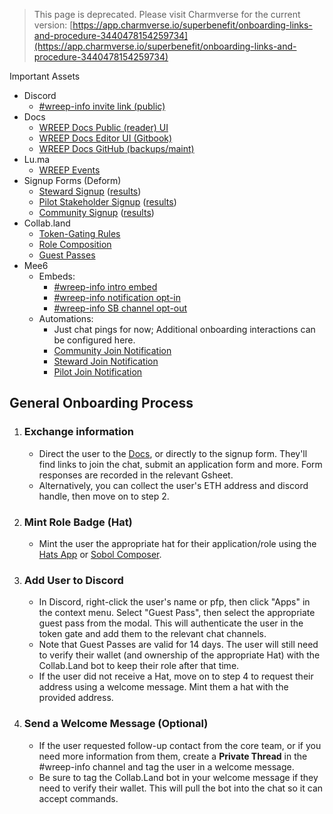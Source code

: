 >This page is deprecated. Please visit Charmverse for the current version:
 [https://app.charmverse.io/superbenefit/onboarding-links-and-procedure-3440478154259734](https://app.charmverse.io/superbenefit/onboarding-links-and-procedure-3440478154259734) 

Important Assets
- Discord
	- [#wreep-info invite link (public)](https://discord.com/invite/PGdYKB9Q3B)
- Docs
	- [WREEP Docs Public (reader) UI](https://mee6.xyz/en/dashboard/874697948838101092/reaction_roles/1163957812506669056/edition)
	- [WREEP Docs Editor UI (Gitbook)](https://app.gitbook.com/o/q4gQGqoLDMSfeK1Ur4jL/s/Hqn2HJt3kMFOCpAff1rC/)
	- [WREEP Docs GitHub (backups/maint)](https://github.com/superbenefit/WREEP-docs)
- Lu.ma
	- [WREEP Events](https://lu.ma/wreep)
- Signup Forms (Deform)
	- [Steward Signup](https://wreep.deform.cc/steward-signup/) ([results](https://docs.google.com/spreadsheets/d/198akpZEhwy5NTRELPR4wATc_ZrZa4MbG8zRCg3j2Z_I/edit#gid=0))
	- [Pilot Stakeholder Signup](https://wreep.deform.cc/pilot-signup) ([results](https://docs.google.com/spreadsheets/d/1o_EBUb0n8vN3txTuotRczdJjztGnQQ1878Zi8a_v6ZU/edit))
	- [Community Signup](https://wreep.deform.cc/community-signup) ([results](https://docs.google.com/spreadsheets/d/1XNe90fr_lJO3zo5SP642tnEuqkYRlSCjVZVI2nq4ozw/edit#gid=0))
- Collab.land
	- [Token-Gating Rules](https://cc.collab.land/dashboard/874697948838101092/tgrs)
	- [Role Composition](https://cc.collab.land/dashboard/874697948838101092/role-composition)
	- [Guest Passes](https://cc.collab.land/dashboard/874697948838101092/guest-passes)
- Mee6
	- Embeds:
		- [#wreep-info intro embed](https://mee6.xyz/en/dashboard/874697948838101092/guild_embeds/1163948186377912320/edition) 
		- [#wreep-info notification opt-in](https://mee6.xyz/en/dashboard/874697948838101092/reaction_roles/1163951889025466368/edition)
		- [#wreep-info SB channel opt-out](https://mee6.xyz/en/dashboard/874697948838101092/reaction_roles/1163957812506669056/edition)
	- Automations:
		- Just chat pings for now; Additional onboarding interactions can be configured here.
		- [Community Join Notification](https://mee6.xyz/en/dashboard/874697948838101092/automations/1162969751496962048/edition)
		- [Steward Join Notification ](https://mee6.xyz/en/dashboard/874697948838101092/automations/1163524666904543232/edition)
		- [Pilot Join Notification ](https://mee6.xyz/en/dashboard/874697948838101092/automations/1163524977371262976/edition)

## General Onboarding Process
1. ### Exchange information
	- Direct the user to the [Docs](https://mee6.xyz/en/dashboard/874697948838101092/reaction_roles/1163957812506669056/edition), or directly to the signup form. They'll find links to join the chat, submit an application form and more. Form responses are recorded in the relevant Gsheet.
	- Alternatively, you can collect the user's ETH address and discord handle, then move on to step 2.
2. ### Mint Role Badge (Hat)
	- Mint the user the appropriate hat for their application/role using the [Hats App](https://app.hatsprotocol.xyz/trees/10/30) or [Sobol Composer](https://sobol.io/d/labs/hats_composer?chainId=10).
3. ### Add User to Discord
	- In Discord, right-click the user's name or pfp, then click "Apps" in the context menu. Select "Guest Pass", then select the appropriate guest pass from the modal. This will authenticate the user in the token gate and add them to the relevant chat channels.
	- Note that Guest Passes are valid for 14 days. The user will still need to verify their wallet (and ownership of the appropriate Hat) with the Collab.Land bot to keep their role after that time.
	- If the user did not receive a Hat, move on to step 4 to request their address using a welcome message. Mint them a hat with the provided address.
4. ### Send a Welcome Message (Optional)
	- If the user requested follow-up contact from the core team, or if you need more information from them, create a **Private Thread** in the #wreep-info channel and tag the user in a welcome message.
	- Be sure to tag the Collab.Land bot in your welcome message if they need to verify their wallet. This will pull the bot into the chat so it can accept commands.
